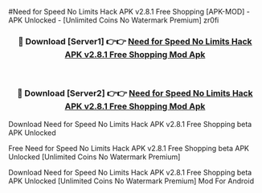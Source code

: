 #Need for Speed No Limits Hack APK v2.8.1 Free Shopping [APK-MOD] - APK Unlocked - [Unlimited Coins No Watermark Premium] zr0fi



<div align="center">

<h3>🔴 Download [Server1] 👉👉 <a href="https://momento.my/?title=Need_for_Speed_No_Limits_Hack_APK_v2.8.1_Free_Shopping">Need for Speed No Limits Hack APK v2.8.1 Free Shopping Mod Apk</a></h3><br>

<h3>🔴 Download [Server2] 👉👉 <a href="https://momento.my/?title=Need_for_Speed_No_Limits_Hack_APK_v2.8.1_Free_Shopping">Need for Speed No Limits Hack APK v2.8.1 Free Shopping Mod Apk</a></h3>
</div>



Download Need for Speed No Limits Hack APK v2.8.1 Free Shopping beta APK Unlocked

Free Need for Speed No Limits Hack APK v2.8.1 Free Shopping beta APK Unlocked [Unlimited Coins No Watermark Premium]

Download Need for Speed No Limits Hack APK v2.8.1 Free Shopping beta APK Unlocked [Unlimited Coins No Watermark Premium] Mod For Android
